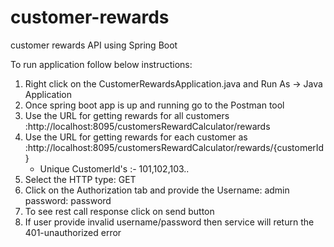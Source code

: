 # customer-rewards
customer rewards API using Spring Boot

To run application follow below instructions:
1. Right click on the CustomerRewardsApplication.java and Run As -> Java Application
2. Once spring boot app is up and running go to the Postman tool
3. Use the URL for getting rewards for all customers :http://localhost:8095/customersRewardCalculator/rewards
4. Use the URL for getting rewards for each customer as :http://localhost:8095/customersRewardCalculator/rewards/{customerId}
   * Unique CustomerId's :- 101,102,103..
5. Select the HTTP type: GET
6. Click on the Authorization tab and provide the 
	Username: admin
	password: password
6. To see rest call response click on send button
7. If user provide invalid username/password then service will return the 401-unauthorized error